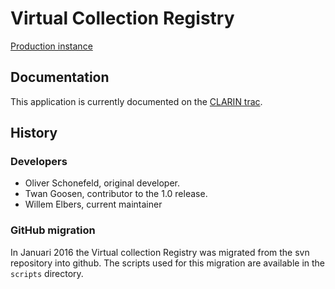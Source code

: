 # Virtual Collection Registry

[Production instance](http://clarin.ids-mannheim.de/vcr/app/public)

## Documentation
This application is currently documented on the [CLARIN trac](https://trac.clarin.eu/wiki/VirtualCollectionRegistry).


## History

### Developers
* Oliver Schonefeld, original developer.
* Twan Goosen, contributor to the 1.0 release.
* Willem Elbers, current maintainer

### GitHub migration

In Januari 2016 the Virtual collection Registry was migrated from the svn repository into github. The scripts used for this migration are available in the `scripts` directory.